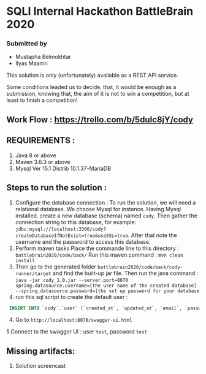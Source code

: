 # SQLI Internal Hackathon BattleBrain 2020
###  Submitted by 
* Mustapha Belmokhtar
* Ilyas Maamri

This solution is only (unfortunately) available as a REST API service. 

Some conditions leaded us to decide, that, it would be enough as a submission, knowing that, the aim of it is not to win a competition, but at least to finish a competition! 

## Work Flow : https://trello.com/b/5duIc8jY/cody

## REQUIREMENTS : 
1. Java 8 or above
1. Maven 3.6.3 or above
1. Mysql Ver 15.1 Distrib 10.1.37-MariaDB

## Steps to run the solution : 

1. Configure the database connection : 
To run the solution, we will need a relational database. We choose Mysql for instance. 
Having Mysql installed, create a new database (schema) named `cody`. 
Then gather the connection string to this database, for example:  
`jdbc:mysql://localhost:3306/cody?createDatabaseIfNotExist=true&useSSL=true`.
After that note the username and the password to access this database. 
2. Perform maven tasks
Place the commande line to this directory : `battlebrain2020/code/back/`
Run this maven command : 
`mvn clean install`
3. Then go to the generated folder `battlebrain2020/code/back/cody-runner/target` and find the built-up jar file. 
Then run the java command : 
`java -jar cody_1.0.jar --server.port=8070 spring.datasource.username=[the user name of the created database]  --spring.datasource.password=[the set up password for your database`
4. run this sql script to create the default user : 
```SQL
 INSERT INTO `cody`.`user` (`created_at`, `updated_at`, `email`, `password`, `team_id`) VALUES (null, null, 'test', '$2a$10$aL3BJmOMQEPPAaerlG8J9OBq7t4RcKNJlQIRI/ohu4McZ4xEzkDju', null)
```
4. Go to `http://localhost:8070/swagger-ui.html`

5.Connect to the swagger UI : user `test`, password `test`
## Missing artifacts:  
1. Solution screencast

